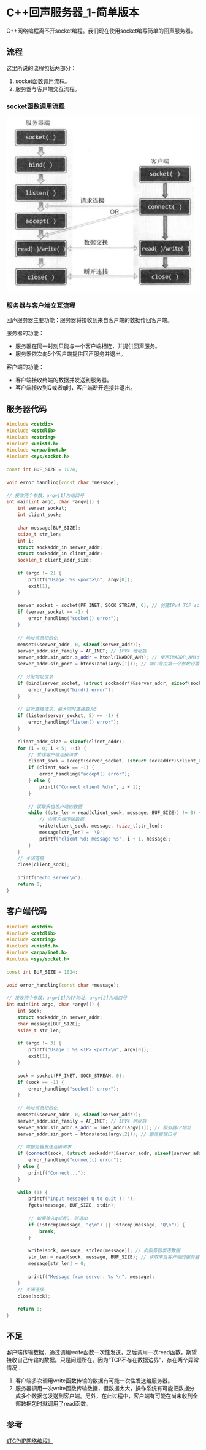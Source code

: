 # C++回声服务器_1-简单版本

C++网络编程离不开socket编程。我们现在使用socket编写简单的回声服务器。

## 流程

这里所说的流程包括两部分：

1. socket函数调用流程。
2. 服务器与客户端交互流程。

### socket函数调用流程

![图来自《TCP/IP网络编程》](./image.png)

### 服务器与客户端交互流程

回声服务器主要功能：服务器将接收到来自客户端的数据传回客户端。

服务器的功能：

- 服务器在同一时刻只能与一个客户端相连，并提供回声服务。
- 服务器依次向5个客户端提供回声服务并退出。

客户端的功能：

- 客户端接收终端的数据并发送到服务器。
- 客户端接收到Q或者q时，客户端断开连接并退出。

## 服务器代码

```c++
#include <cstdio>
#include <cstdlib>
#include <cstring>
#include <unistd.h>
#include <arpa/inet.h>
#include <sys/socket.h>

const int BUF_SIZE = 1024;

void error_handling(const char *message);

// 接收两个参数，argv[1]为端口号
int main(int argc, char *argv[]) {
    int server_socket;
    int client_sock;

    char message[BUF_SIZE];
    ssize_t str_len;
    int i;
    struct sockaddr_in server_addr;
    struct sockaddr_in client_addr;
    socklen_t client_addr_size;

    if (argc != 2) {
        printf("Usage: %s <port>\n", argv[0]);
        exit(1);
    }

    server_socket = socket(PF_INET, SOCK_STREAM, 0); // 创建IPv4 TCP socket
    if (server_socket == -1) {
        error_handling("socket() error");
    }

    // 地址信息初始化
    memset(&server_addr, 0, sizeof(server_addr));
    server_addr.sin_family = AF_INET; // IPV4 地址族
    server_addr.sin_addr.s_addr = htonl(INADDR_ANY); // 使用INADDR_ANY分配服务器的IP地址
    server_addr.sin_port = htons(atoi(argv[1])); // 端口号由第一个参数设置

    // 分配地址信息
    if (bind(server_socket, (struct sockaddr*)&server_addr, sizeof(sockaddr)) == -1) {
        error_handling("bind() error");
    }

    // 监听连接请求，最大同时连接数为5
    if (listen(server_socket, 5) == -1) {
        error_handling("listen() error");
    }

    client_addr_size = sizeof(client_addr);
    for (i = 0; i < 5; ++i) {
        // 受理客户端连接请求
        client_sock = accept(server_socket, (struct sockaddr*)&client_addr, &client_addr_size);
        if (client_sock == -1) {
            error_handling("accept() error");
        } else {
            printf("Connect client %d\n", i + 1);
        }

        // 读取来自客户端的数据
        while ((str_len = read(client_sock, message, BUF_SIZE)) != 0) {
            // 向客户端传输数据
            write(client_sock, message, (size_t)str_len);
            message[str_len] = '\0';
            printf("client %d: message %s", i + 1, message);
        }
    }
    // 关闭连接
    close(client_sock);

    printf("echo server\n");
    return 0;
}
```

## 客户端代码

```c++
#include <cstdio>
#include <cstdlib>
#include <cstring>
#include <unistd.h>
#include <arpa/inet.h>
#include <sys/socket.h>

const int BUF_SIZE = 1024;

void error_handling(const char *message);

// 接收两个参数，argv[1]为IP地址，argv[2]为端口号
int main(int argc, char *argv[]) {
    int sock;
    struct sockaddr_in server_addr;
    char message[BUF_SIZE];
    ssize_t str_len;

    if (argc != 3) {
        printf("Usage : %s <IP> <port>\n", argv[0]);
        exit(1);
    }

    sock = socket(PF_INET, SOCK_STREAM, 0);
    if (sock == -1) {
        error_handling("socket() error");
    }

    // 地址信息初始化
    memset(&server_addr, 0, sizeof(server_addr));
    server_addr.sin_family = AF_INET; // IPV4 地址族
    server_addr.sin_addr.s_addr = inet_addr(argv[1]); // 服务器IP地址
    server_addr.sin_port = htons(atoi(argv[2])); // 服务器端口号

    // 向服务器发送连接请求
    if (connect(sock, (struct sockaddr*)&server_addr, sizeof(server_addr)) == -1) {
        error_handling("connect() error");
    } else {
        printf("Connect...");
    }

    while (1) {
        printf("Input message( Q to quit ): ");
        fgets(message, BUF_SIZE, stdin);

        // 如果输入q或者Q，则退出
        if (!strcmp(message, "q\n") || !strcmp(message, "Q\n")) {
            break;
        }

        write(sock, message, strlen(message)); // 向服务器发送数据
        str_len = read(sock, message, BUF_SIZE); // 读取来自客户端的服务器
        message[str_len] = 0;

        printf("Message from server: %s \n", message);
    }
    // 关闭连接
    close(sock);

    return 0;
}
```

## 不足

客户端传输数据，通过调用write函数一次性发送，之后调用一次read函数，期望接收自己传输的数据。只是问题所在。因为“TCP不存在数据边界”，存在两个异常情况：

1. 客户端多次调用write函数传输的数据有可能一次性发送给服务器。
2. 服务器调用一次write函数传输数据，但数据太大，操作系统有可能把数据分成多个数据包发送到客户端。另外，在此过程中，客户端有可能在尚未收到全部数据包时就调用了read函数。

## 参考

[《TCP/IP网络编程》](https://book.douban.com/subject/25911735/)
